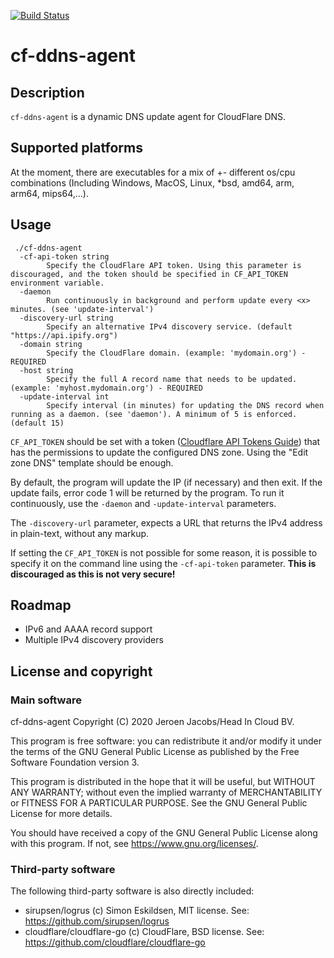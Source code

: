 [![Build Status](https://travis-ci.com/headincloud/cf-ddns-agent.svg?branch=develop)](https://travis-ci.com/headincloud/cf-ddns-agent)

# cf-ddns-agent

## Description

`cf-ddns-agent` is a dynamic DNS update agent for CloudFlare DNS.

## Supported platforms

At the moment, there are executables for a mix of +- different os/cpu combinations (Including Windows, MacOS, Linux, *bsd, amd64, arm, arm64, mips64,...).

## Usage

````
 ./cf-ddns-agent
  -cf-api-token string
    	Specify the CloudFlare API token. Using this parameter is discouraged, and the token should be specified in CF_API_TOKEN environment variable.
  -daemon
    	Run continuously in background and perform update every <x> minutes. (see 'update-interval')
  -discovery-url string
    	Specify an alternative IPv4 discovery service. (default "https://api.ipify.org")
  -domain string
    	Specify the CloudFlare domain. (example: 'mydomain.org') - REQUIRED
  -host string
    	Specify the full A record name that needs to be updated. (example: 'myhost.mydomain.org') - REQUIRED
  -update-interval int
    	Specify interval (in minutes) for updating the DNS record when running as a daemon. (see 'daemon'). A minimum of 5 is enforced. (default 15)
````
`CF_API_TOKEN` should be set with a token ([Cloudflare API Tokens Guide](https://developers.cloudflare.com/api/tokens/create)) that has the permissions to update the configured DNS zone. Using the "Edit zone DNS" template should be enough.

By default, the program will update the IP (if necessary) and then exit. If the update fails, error code 1 will be returned by the program. To run it continuously, use the `-daemon` and `-update-interval` parameters.

The `-discovery-url` parameter, expects a URL that returns the IPv4 address in plain-text, without any markup.

If setting the `CF_API_TOKEN` is not possible for some reason, it is possible to specify it on the command line using the `-cf-api-token` parameter. **This is discouraged as this is not very secure!**

 
## Roadmap

- IPv6 and AAAA record support
- Multiple IPv4 discovery providers


## License and copyright

### Main software

cf-ddns-agent
Copyright (C) 2020 Jeroen Jacobs/Head In Cloud BV.

This program is free software: you can redistribute it and/or modify
it under the terms of the GNU General Public License as published by
the Free Software Foundation version 3.

This program is distributed in the hope that it will be useful,
but WITHOUT ANY WARRANTY; without even the implied warranty of
MERCHANTABILITY or FITNESS FOR A PARTICULAR PURPOSE.  See the
GNU General Public License for more details.

You should have received a copy of the GNU General Public License
along with this program.  If not, see <https://www.gnu.org/licenses/>.

### Third-party software

The following third-party software is also directly included:

- sirupsen/logrus (c) Simon Eskildsen, MIT license. See: https://github.com/sirupsen/logrus
- cloudflare/cloudflare-go (c) CloudFlare, BSD license. See: https://github.com/cloudflare/cloudflare-go
